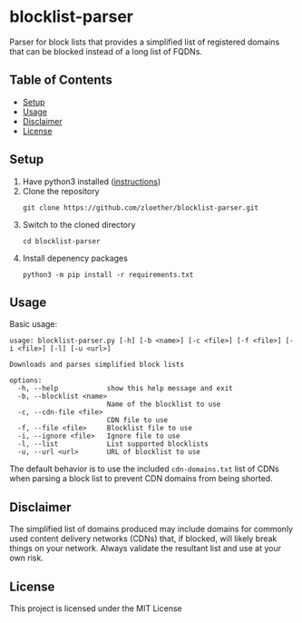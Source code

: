 # blocklist-parser
Parser for block lists that provides a simplified list of registered domains that can be blocked instead of a long list of FQDNs.


## Table of Contents
- [Setup](#setup)
- [Usage](#usage)
- [Disclaimer](#disclaimer)
- [License](#license)


## Setup
1. Have python3 installed ([instructions](https://realpython.com/installing-python/))
1. Clone the repository
    ```
    git clone https://github.com/zloether/blocklist-parser.git
    ```
1. Switch to the cloned directory
    ```
    cd blocklist-parser
    ```
1. Install depenency packages
    ```
    python3 -m pip install -r requirements.txt
    ```


## Usage
Basic usage:
```
usage: blocklist-parser.py [-h] [-b <name>] [-c <file>] [-f <file>] [-i <file>] [-l] [-u <url>]

Downloads and parses simplified block lists

options:
  -h, --help            show this help message and exit
  -b, --blocklist <name>
                        Name of the blocklist to use
  -c, --cdn-file <file>
                        CDN file to use
  -f, --file <file>     Blocklist file to use
  -i, --ignore <file>   Ignore file to use
  -l, --list            List supported blocklists
  -u, --url <url>       URL of blocklist to use
```

The default behavior is to use the included `cdn-domains.txt` list of CDNs when parsing a block list to prevent CDN domains from being shorted.


## Disclaimer
The simplified list of domains produced may include domains for commonly used content delivery networks (CDNs) that, if blocked, will likely break things on your network. Always validate the resultant list and use at your own risk.


## License

This project is licensed under the MIT License